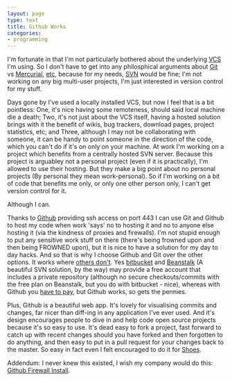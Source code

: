 ```yaml
---
layout: page
type: text
title: Github Works
categories: 
- programming
---
```

I'm fortunate in that I'm not particularly bothered about the underlying [VCS](http://en.wikipedia.org/wiki/Revision_control) I'm using. So I don't have to get into any philosphical arguments about [Git](http://git-scm.com/) vs [Mercurial](http://mercurial.selenic.com/wiki/), [etc](http://bazaar-vcs.org/),  because for my needs, [SVN](http://subversion.tigris.org/) would be fine; I'm not working on any big multi-user projects, I'm just interested in version control for my stuff.

Days gone by I've used a locally installed VCS, but now I feel that is a bit pointless: One, it's nice having some remoteness, should said local machine die a death; Two, it's not just about the VCS itself, having a hosted solution brings with it the benefit of wikis, bug trackers, download pages, project statistics, etc; and Three, although I may not be collaborating with someone, it can be handy to point someone in the direction of the code, which you can't do if it's on only on your machine. At work I'm working on a project which benefits from a centrally hosted SVN server. Because this project is arguabley not a personal project (even if it is practically), I'm allowed to use their hosting. But they make a big point about no personal projects (By personal they mean work-personal). So if I'm working on a bit of code that benefits me only, or only one other person only, I can't get version control for it.

Although I can.

Thanks to [Github](http://github.com/) providing ssh access on port 443 I can use Git and Github to host my code when work 'says' no to hosting it and no to anyone else hosting it (via the kindness of proxies and firewalls). I'm not stupid enough to put any sensitive work stuff on there (there's being frowned upon and then being FROWNED upon), but it is nice to have a solution for my day to day hacks. And so that is why I choose Github and Git over the other options. It works where [others don't](http://bitbucket.org/jespern/bitbucket/issue/939/cannot-authenticate-when-pushing-via-https).  Yes [bitbucket](http://bitbucket.org/plans) and [Beanstalk](http://beanstalkapp.com/pricing) (A beautiful SVN solution, by the way) may provide a free account that includes a private repository (although no secure checkouts/commits with the free plan on Beanstalk, but you do with bitbucket -  nice), whereas with Github you [have to pay](http://github.com/plans), but Github works, so gets the pennies.

Plus, Github is a beautiful web app. It's lovely for visualising commits and changes, far nicer than diff-ing in any application I've ever used. And it's design encourages people to dive in and help code open source projects because it's so easy to use. It's dead easy to fork a project, fast forward to catch up with recent changes should you have forked and then forgotten to do anything, and then easy to put in a pull request for your changes back to the master. So easy in fact even I felt encouraged to do it for [Shoes](http://github.com/atomicules/shoes/commit/f4a12f4f83ccd9443a0284996c8975c210fe4f51).

Addendum: I never knew this existed, I wish my company would do this: [Github Firewall Install](http://fi.github.com/).
